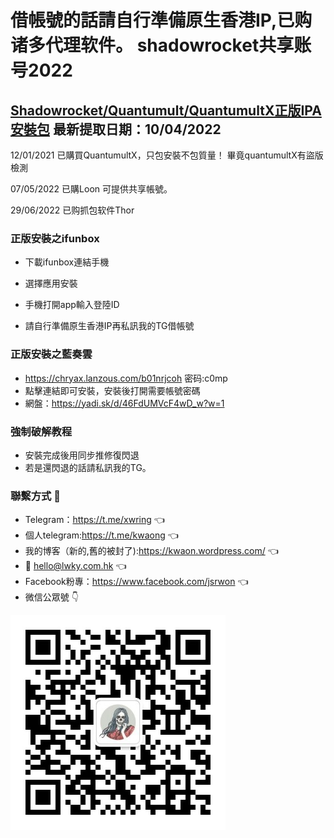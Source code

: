 # 借帳號的話請自行準備原生香港IP,已购诸多代理软件。 shadowrocket共享账号2022


##  [Shadowrocket/Quantumult/QuantumultX正版IPA安裝包](https://disk.yandex.com/d/9MiEXhx4uhhoDA)  最新提取日期：10/04/2022


12/01/2021 已購買QuantumultX，只包安裝不包質量！ 畢竟quantumultX有盜版檢測

07/05/2022 已購Loon 可提供共享帳號。

29/06/2022 已购抓包软件Thor

### 正版安裝之ifunbox
- 下載ifunbox連結手機
- 選擇應用安裝
- 手機打開app輸入登陸ID

- 請自行準備原生香港IP再私訊我的TG借帳號

### 正版安裝之藍奏雲
- https://chryax.lanzous.com/b01nrjcoh  密码:c0mp
- 點擊連結即可安裝，安裝後打開需要帳號密碼
- 網盤：https://yadi.sk/d/46FdUMVcF4wD_w?w=1

### 強制破解教程
- 安裝完成後用同步推修復閃退
- 若是還閃退的話請私訊我的TG。


### 聯繫方式 :bell:

- Telegram：https://t.me/xwring :point_left:
- 個人telegram:https://t.me/kwaong 👈
- 我的博客（新的,舊的被封了):https://kwaon.wordpress.com/ 👈
- :email: hello@lwky.com.hk :point_left:
- Facebook粉專：https://www.facebook.com/jsrwon :point_left:
- 微信公眾號 :point_down:

![image](https://github.com/hkjswong/shadowsocksR-setup/blob/master/%E5%BE%AE%E4%BF%A1%E5%85%AC%E7%9C%BE%E8%99%9F.jpg)
